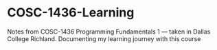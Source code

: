 # COSC-1436-Learning
Notes from COSC-1436 Programming Fundamentals 1 — taken in Dallas College Richland. Documenting my learning journey with this course
